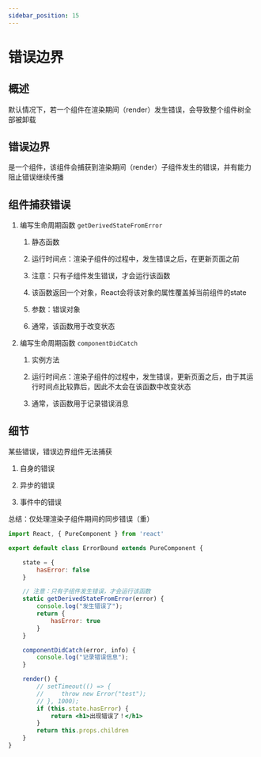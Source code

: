 ```yaml
---
sidebar_position: 15
---
```


# 错误边界

## 概述

默认情况下，若一个组件在渲染期间（render）发生错误，会导致整个组件树全部被卸载

## 错误边界

是一个组件，该组件会捕获到渲染期间（render）子组件发生的错误，并有能力阻止错误继续传播

## 组件捕获错误

1. 编写生命周期函数 `getDerivedStateFromError`

    1. 静态函数

    2. 运行时间点：渲染子组件的过程中，发生错误之后，在更新页面之前

    3. 注意：只有子组件发生错误，才会运行该函数

    4. 该函数返回一个对象，React会将该对象的属性覆盖掉当前组件的state

    5. 参数：错误对象

    6. 通常，该函数用于改变状态

2. 编写生命周期函数 `componentDidCatch`

    1. 实例方法

    2. 运行时间点：渲染子组件的过程中，发生错误，更新页面之后，由于其运行时间点比较靠后，因此不太会在该函数中改变状态

    3. 通常，该函数用于记录错误消息

## 细节
    
某些错误，错误边界组件无法捕获
    
1. 自身的错误

2. 异步的错误

3. 事件中的错误

总结：仅处理渲染子组件期间的同步错误（重）

```jsx
import React, { PureComponent } from 'react'

export default class ErrorBound extends PureComponent {

    state = {
        hasError: false
    }

    // 注意：只有子组件发生错误，才会运行该函数
    static getDerivedStateFromError(error) {
        console.log("发生错误了");
        return {
            hasError: true
        }
    }

    componentDidCatch(error, info) {
        console.log("记录错误信息");
    }

    render() {
        // setTimeout(() => {
        //     throw new Error("test");
        // }, 1000);
        if (this.state.hasError) {
            return <h1>出现错误了！</h1>
        }
        return this.props.children
    }
}
```